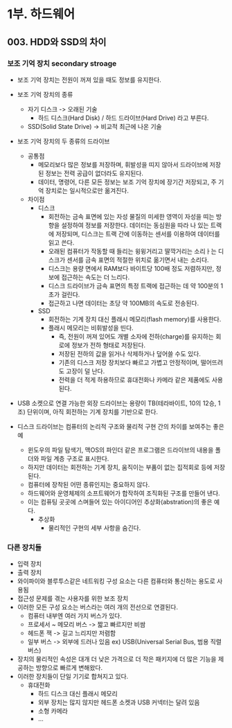 # 1부. 하드웨어

## 003. HDD와 SSD의 차이

### 보조 기억 장치 secondary stroage

- 보조 기억 장치는 전원이 꺼져 있을 때도 정보를 유지한다.
- 보조 기억 장치의 종류
  - 자기 디스크 -> 오래된 기술
    - 하드 디스크(Hard Disk) / 하드 드라이브(Hard Drive) 라고 부른다.
  - SSD(Solid State Drive) -> 비교적 최근에 나온 기술
- 보조 기억 장치의 두 종류의 드라이브
  - 공통점
    - 메모리보다 많은 정보를 저장하며, 휘발성을 띠지 않아서 드라이브에 저장된 정보는 전력 공급이 없더라도 유지된다.
    - 데이터, 명령어, 다른 모든 정보는 보조 기억 장치에 장기간 저장되고, 주 기억 장치로는 일시적으로만 옮겨진다.
  - 차이점
    - 디스크
      - 회전하는 금속 표면에 있는 자성 물질의 미세한 영역이 자성을 띠는 방향을 설정하여 정보를 저장한다. 데이터는 동심원을 따라 나 있는 트랙에 저장되며, 디스크는 트랙 간에 이동하는 센서를 이용하여 데이터를 읽고 쓴다.
      - 오래된 컴퓨터가 작동할 때 들리는 윙윙거리고 딸깍거리는 소리ㅏ는 디스크가 센서를 금속 표면의 적절한 위치로 옮기면서 내는 소리다.
      - 디스크는 용량 면에서 RAM보다 바이트당 100배 정도 저렴하지만, 정보에 접근하는 속도는 더 느리다.
      - 디스크 드라이브가 금속 표면의 특정 트랙에 접근하는 데 약 100분의 1초가 걸린다.
      - 접근하고 나면 데이터는 초당 약 100MB의 속도로 전송된다.
    - SSD
      - 회전하는 기계 장치 대신 플래시 메모리(flash memory)를 사용한다.
      - 플래시 메모리는 비휘발성을 띤다.
        - 즉, 전원이 꺼져 있어도 개별 소자에 전하(charge)를 유지하는 회로에 정보가 전하 형태로 저장된다.
        - 저장된 전하의 값을 읽거나 삭제하거나 덮어쓸 수도 있다.
        - 기존의 디스크 저장 장치보다 빠르고 가볍고 안정적이며, 떨어뜨려도 고장이 덜 난다.
        - 전력을 더 적게 하용하므로 휴대전화나 카메라 같은 제품에도 사용된다.

- USB 소켓으로 연결 가능한 외장 드라이브는 용량이 TB(테라바이트, 10의 12승, 1조) 단위이며, 아직 회전하는 기계 장치를 기반으로 한다.

- 디스크 드라이브는 컴퓨터의 논리적 구조와 물리적 구현 간의 차이를 보여주는 좋은 예
  - 윈도우의 파일 탐색기, 맥OS의 파인더 같은 프로그램은 드라이브의 내용을 폴더와 파일 계층 구조로 표시한다.
  - 하지만 데이터는 회전하는 기계 장치, 움직이는 부품이 없는 집적회로 등에 저장된다.
  - 컴퓨터에 장착된 어떤 종류인지는 중요하지 않다.
  - 하드웨어와 운영체제의 소프트웨어가 합작하여 조직화된 구조를 만들어 낸다.
  - 이는 컴퓨팅 곳곳에 스며들어 있는 아이디어인 추상화(abstration)의 좋은 예다.
    - 추상화
      - 물리적인 구현의 세부 사항을 숨긴다.

### 다른 장치들

- 입력 장치
- 출력 장치
- 와이파이와 블루투스같은 네트워킹 구성 요소는 다른 컴퓨터와 통신하는 용도로 사용됨
- 접근성 문제를 겪는 사용자를 위한 보조 장치
- 이러한 모든 구성 요소는 버스라는 여러 개의 전선으로 연결된다.
  - 컴퓨터 내부엔 여러 가지 버스가 있다.
  - 프로세서 ~ 메모리 버스 -> 짧고 빠르지만 비쌈
  - 헤드폰 잭 -> 길고 느리지만 저렴함
  - 일부 버스 -> 외부에 드러나 있음 ex) USB(Universal Serial Bus, 범용 직렬 버스)
- 장치의 물리적인 속성은 대개 더 낮은 가격으로 더 작은 패키지에 더 많은 기능을 제공하는 방향으로 빠르게 변해왔다.
- 이러한 장치들이 단일 기기로 합쳐지고 있다.
  - 휴대전화
    - 하드 디스크 대신 플래시 메모리
    - 외부 장치는 많지 않지만 헤드폰 소켓과 USB 커넥터는 달려 있음
    - 소형 카메라
    - ...
